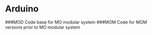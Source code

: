 # Arduino
###MOD
Code base for MO modular system
###MOM
Code for MOM versions prior to MO modular system
